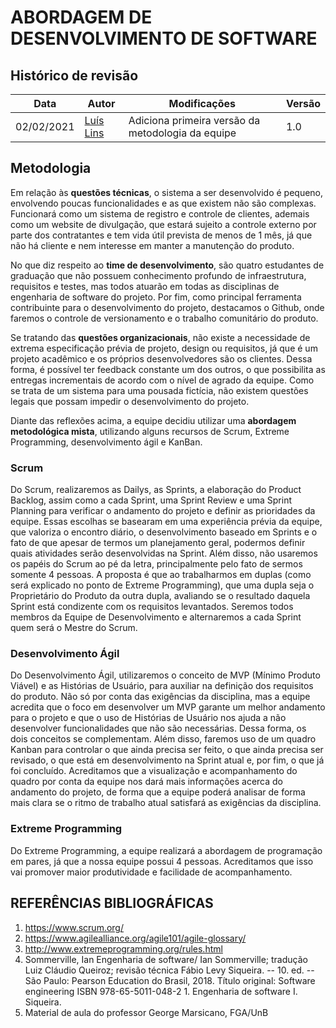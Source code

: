 # ABORDAGEM DE DESENVOLVIMENTO DE SOFTWARE

## Histórico de revisão

| Data       | Autor                                        | Modificações                      | Versão |
| ---------- | -------------------------------------------- | --------------------------------- | ------ |
| 02/02/2021 | [Luís Lins](https://github.com/luisgaboardi) | Adiciona primeira versão da metodologia da equipe | 1.0    |

## Metodologia
Em relação às **questões técnicas**, o sistema a ser desenvolvido é pequeno, envolvendo poucas funcionalidades e as que existem não são complexas. Funcionará como um sistema de registro e controle de clientes, ademais como um website de divulgação, que estará sujeito a controle externo por parte dos contratantes e tem vida útil prevista de menos de 1 mês, já que não há cliente e nem interesse em manter a manutenção do produto.

No que diz respeito ao **time de desenvolvimento**, são quatro estudantes de graduação que não possuem conhecimento profundo de infraestrutura,  requisitos e testes, mas todos atuarão em todas as disciplinas de engenharia de software do projeto. Por fim, como principal ferramenta contribuinte para o desenvolvimento do projeto, destacamos o Github, onde faremos o controle de versionamento e o trabalho comunitário do produto.

Se tratando das **questões organizacionais**, não existe a necessidade de extrema especificação prévia de projeto, design ou requisitos, já que é um projeto acadêmico e os próprios desenvolvedores são os clientes. Dessa forma, é possível ter feedback constante um dos outros, o que possibilita as entregas incrementais de acordo com o nível de agrado da equipe. Como se trata de um sistema para uma pousada fictícia, não existem questões legais que possam impedir o desenvolvimento do projeto.

Diante das reflexões acima, a equipe decidiu utilizar uma **abordagem metodológica mista**, utilizando alguns recursos de Scrum, Extreme Programming, desenvolvimento ágil e KanBan.

### Scrum
Do Scrum, realizaremos as Dailys, as Sprints, a elaboração do Product Backlog, assim como a cada Sprint, uma Sprint Review e uma Sprint Planning para verificar o andamento do projeto e definir as prioridades da equipe. Essas escolhas se basearam em uma experiência prévia da equipe, que valoriza o encontro diário, o desenvolvimento baseado em Sprints e o fato de que apesar de termos um planejamento geral, podermos definir quais atividades serão desenvolvidas na Sprint. Além disso, não usaremos os papéis do Scrum ao pé da letra, principalmente pelo fato de sermos somente 4 pessoas. A proposta é que ao trabalharmos em duplas (como será explicado no ponto de Extreme Programming), que uma dupla seja o Proprietário do Produto da outra dupla, avaliando se o resultado daquela Sprint está condizente com os requisitos levantados. Seremos todos membros da Equipe de Desenvolvimento e alternaremos a cada Sprint quem será o Mestre do Scrum.

### Desenvolvimento Ágil
Do Desenvolvimento Ágil, utilizaremos o conceito de MVP (Mínimo Produto Viável) e as Histórias de Usuário, para auxiliar na definição dos requisitos do produto. Não só por conta das exigências da disciplina, mas a equipe acredita que o foco em desenvolver um MVP garante um melhor andamento para o projeto e que o uso de Histórias de Usuário nos ajuda a não desenvolver funcionalidades que não são necessárias. Dessa forma, os dois conceitos se complementam. Além disso, faremos uso de um quadro Kanban para controlar o que ainda precisa ser feito, o que ainda precisa ser revisado, o que está em desenvolvimento na Sprint atual e, por fim, o que já foi concluído. Acreditamos que a visualização e acompanhamento do quadro por conta da equipe nos dará mais informações acerca do andamento do projeto, de forma que a equipe poderá analisar de forma mais clara se o ritmo de trabalho atual satisfará as exigências da disciplina.

### Extreme Programming
Do Extreme Programming, a equipe realizará a abordagem de programação em pares, já que a nossa equipe possui 4 pessoas. Acreditamos que isso vai promover maior produtividade e facilidade de acompanhamento.

## REFERÊNCIAS BIBLIOGRÁFICAS
1. https://www.scrum.org/
1. https://www.agilealliance.org/agile101/agile-glossary/
1. http://www.extremeprogramming.org/rules.html
1. Sommerville, Ian Engenharia de software/ Ian Sommerville; tradução Luiz Cláudio Queiroz; revisão técnica Fábio Levy Siqueira. -- 10. ed. -- São Paulo: Pearson Education do Brasil, 2018. Título original: Software engineering ISBN 978-65-5011-048-2 1. Engenharia de software I. Siqueira.
1. Material de aula do professor George Marsicano, FGA/UnB